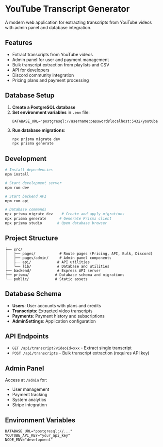 # YouTube Transcript Generator

A modern web application for extracting transcripts from YouTube videos with admin panel and database integration.

## Features

- Extract transcripts from YouTube videos
- Admin panel for user and payment management
- Bulk transcript extraction from playlists and CSV
- API for developers
- Discord community integration
- Pricing plans and payment processing

## Database Setup

1. **Create a PostgreSQL database**
2. **Set environment variables** in `.env` file:
   ```
   DATABASE_URL="postgresql://username:password@localhost:5432/youtube_transcript_db"
   ```
3. **Run database migrations**:
   ```bash
   npx prisma migrate dev
   npx prisma generate
   ```

## Development

```bash
# Install dependencies
npm install

# Start development server
npm run dev

# Start backend API
npm run api

# Database commands
npx prisma migrate dev    # Create and apply migrations
npx prisma generate      # Generate Prisma client
npx prisma studio       # Open database browser
```

## Project Structure

```
├── src/
│   ├── pages/           # Route pages (Pricing, API, Bulk, Discord)
│   ├── pages/admin/     # Admin panel components
│   ├── api/            # API utilities
│   └── lib/            # Database and utilities
├── backend/            # Express API server
├── prisma/            # Database schema and migrations
└── public/            # Static assets
```

## Database Schema

- **Users**: User accounts with plans and credits
- **Transcripts**: Extracted video transcripts
- **Payments**: Payment history and subscriptions
- **AdminSettings**: Application configuration

## API Endpoints

- `GET /api/transcript?videoId=xxx` - Extract single transcript
- `POST /api/transcripts` - Bulk transcript extraction (requires API key)

## Admin Panel

Access at `/admin` for:
- User management
- Payment tracking
- System analytics
- Stripe integration

## Environment Variables

```env
DATABASE_URL="postgresql://..."
YOUTUBE_API_KEY="your_api_key"
NODE_ENV="development"
```